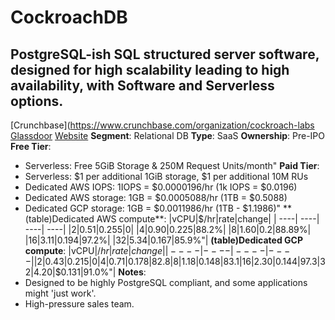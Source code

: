 # CockroachDB
## PostgreSQL-ish SQL structured server software, designed for high scalability leading to high availability, with Software and Serverless options.
[Crunchbase](https://www.crunchbase.com/organization/cockroach-labs
[Glassdoor](https://www.glassdoor.com/Overview/Working-at-Cockroach-Labs-EI_IE1168502.11,25.htm)
[Website](https://www.cockroachlabs.com/)
**Segment**: Relational DB
**Type**: SaaS
**Ownership**: Pre-IPO
**Free Tier**: 
- Serverless: Free 5GiB Storage & 250M Request Units/month"
**Paid Tier**: 
- Serverless: $1 per additional 1GiB storage, $1 per additional 10M RUs
- Dedicated AWS IOPS: 1IOPS = $0.0000196/hr (1k IOPS = $0.0196)
- Dedicated AWS storage: 1GB = $0.0005088/hr (1TB = $0.5088)
- Dedicated GCP storage: 1GB = $0.0011986/hr (1TB - $1.1986)"
**(table)Dedicated AWS compute**: 
|vCPU|$/hr|rate|change|
| ----| ----| ----| ----|
|2|$0.51|$0.255|0|
|4|$0.90|$0.225|88.2%|
|8|$1.60|$0.2|88.89%|
|16|$3.11|$0.194|97.2%|
|32|$5.34|$0.167|85.9%"|
**(table)Dedicated GCP compute**: 
|vCPU|$/hr|rate|change|
| ----| ----| ----| ----|
|2|$0.43|$0.215|0%|
|4|$0.71|$0.178|82.8%|
|8|$1.18|$0.148|83.1%|
|16|$2.30|$0.144|97.3%|
|32|$4.20|$0.131|91.0%"|
**Notes**: 
- Designed to be highly PostgreSQL compliant, and some applications might 'just work'.
- High-pressure sales team.
